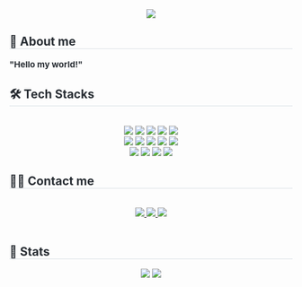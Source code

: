 <div align= "center">
    <img src="https://capsule-render.vercel.app/api?type=transparent&color=gradient&height=120&text=Hello%20'Eun-Ock'%20world!&animation=blinking&fontColor=000000&fontSize=50" />
    </div>
    <div style="text-align: left;"> 
    <h2 style="border-bottom: 1px solid #d8dee4; color: #282d33;"> 🙌 About me </h2>  
    <div style="font-weight: 700; font-size: 15px; text-align: left; color: #282d33;"> "Hello my world!" </div> 
    </div>
    <div style="text-align: left;">
    <h2 style="border-bottom: 1px solid #d8dee4; color: #282d33;"> 🛠️ Tech Stacks </h2> <br> 
    <div  align= "center"> <img src="https://img.shields.io/badge/CSS3-1572B6?style=flat&logo=CSS3&logoColor=white">
          <img src="https://img.shields.io/badge/HTML5-E34F26?style=flat&logo=HTML5&logoColor=white">
          <img src="https://img.shields.io/badge/Javascript-F7DF1E?style=flat&logo=Javascript&logoColor=white">
          <img src="https://img.shields.io/badge/React-61DAFB?style=flat&logo=React&logoColor=white">
          <img src="https://img.shields.io/badge/Python-3776AB?style=flat&logo=Python&logoColor=white">
          <br/><img src="https://img.shields.io/badge/Amazon AWS-232F3E?style=flat&logo=Amazon AWS&logoColor=white">
          <img src="https://img.shields.io/badge/Django-092E20?style=flat&logo=Django&logoColor=white">
          <img src="https://img.shields.io/badge/PyTorch-EE4C2C?style=flat&logo=PyTorch&logoColor=white">
          <img src="https://img.shields.io/badge/Tensorflow-FF6F00?style=flat&logo=Tensorflow&logoColor=white">
          <img src="https://img.shields.io/badge/MySQL-4479A1?style=flat&logo=MySQL&logoColor=white">
          <br/><img src="https://img.shields.io/badge/Git-F05032?style=flat&logo=Git&logoColor=white">
          <img src="https://img.shields.io/badge/Github-181717?style=flat&logo=Github&logoColor=white">
          <img src="https://img.shields.io/badge/Discord-5865F2?style=flat&logo=Discord&logoColor=white">
          <img src="https://img.shields.io/badge/Figma-F24E1E?style=flat&logo=Figma&logoColor=white">
          </div>
    </div>
    <div style="text-align: left;">
    <h2 style="border-bottom: 1px solid #d8dee4; color: #282d33;"> 🧑‍💻 Contact me </h2> <br> 
    <div align= "center"> <a href=https://www.instagram.com/reel/C9NQkQDyf9a/?igsh=a3hjMTVzb2kxZjV6> <img src="https://img.shields.io/badge/Instagram-E4405F?style=flat&logo=Instagram&logoColor=white&link=https://www.instagram.com/reel/C9NQkQDyf9a/?igsh=a3hjMTVzb2kxZjV6"> </a>
         <a href=https://www.notion.so/Portfolio-965c39ed33e74c2ba81fa400c28df1bf> <img src="https://img.shields.io/badge/Notion-000000?style=flat&logo=Notion&logoColor=white&link=https://www.notion.so/Portfolio-965c39ed33e74c2ba81fa400c28df1bf"> </a>
         <a href=mailto:eunok2999> <img src="https://img.shields.io/badge/Gmail-EA4335?style=flat&logo=Gmail&logoColor=white&link=mailto:eunok2999"> </a>
          </div>  <br> 
    <div align= "center">  </div> 
    </div>
    <div style="text-align: left;"> 
    <h2 style="border-bottom: 1px solid #d8dee4; color: #282d33;"> 🏅 Stats </h2> <div align= "center"> <img src="https://github-readme-stats.vercel.app/api?username=lpaead&bg_color=60,faffb8,fff0fa&title_color=000000&text_color=000000"
         /> <img src="https://github-readme-stats.vercel.app/api/top-langs/?username=lpaead&layout=compact&bg_color=60,faffb8,fff0fa&title_color=000000&text_color=000000"
           /> </div> 
    </div>
    
